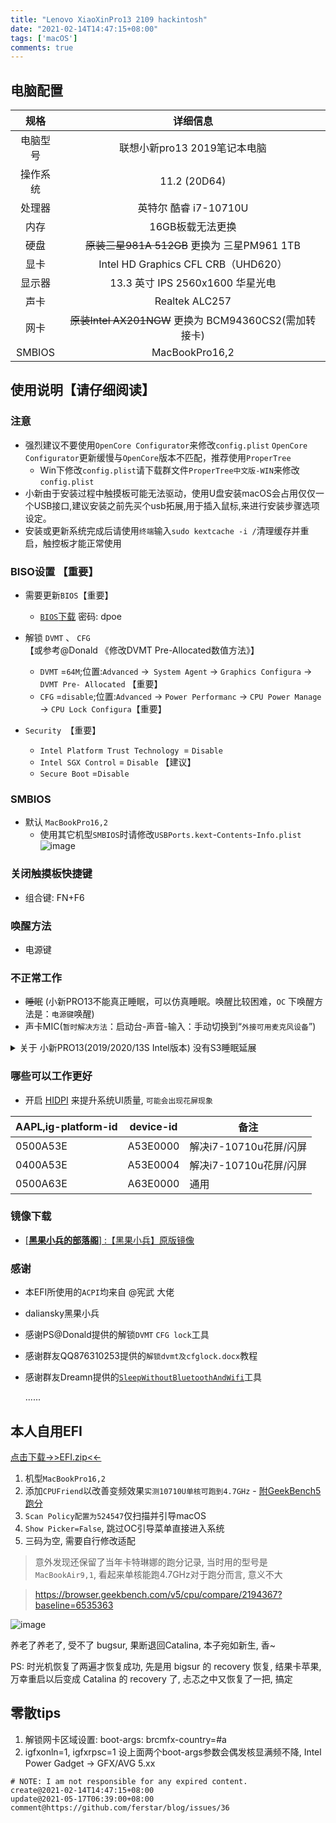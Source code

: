 ```yaml
---
title: "Lenovo XiaoXinPro13 2109 hackintosh"
date: "2021-02-14T14:47:15+08:00"
tags: ['macOS']
comments: true
---
```


## 电脑配置
|规格 | 详细信息|
|:-: | :-:|
|电脑型号| 联想小新pro13 2019笔记本电脑 |
|操作系统| 11.2 (20D64)|
|处理器| 英特尔 酷睿 i7-10710U |
|内存| 16GB板载无法更换 |
|硬盘| ~~原装三星981A 512GB~~ 更换为 三星PM961 1TB |
|显卡| Intel HD Graphics CFL CRB（UHD620）|
|显示器| 13.3 英寸 IPS 2560x1600 华星光电 |
|声卡| Realtek ALC257 |
|网卡| ~~原装Intel AX201NGW~~ 更换为 BCM94360CS2(需加转接卡) |
|SMBIOS| MacBookPro16,2 |

## 使用说明【请仔细阅读】

### 注意

- 强烈建议不要使用`OpenCore Configurator`来修改`config.plist` `OpenCore Configurator`更新缓慢与`OpenCore`版本不匹配，推荐使用`ProperTree`   
  - Win下修改`config.plist`请下载群文件`ProperTree中文版-WIN`来修改`config.plist`
- 小新由于安装过程中触摸板可能无法驱动，使用U盘安装macOS会占用仅仅一个USB接口,建议安装之前先买个usb拓展,用于插入鼠标,来进行安装步骤选项设定。
- 安装或更新系统完成后请使用`终端`输入`sudo kextcache -i /`清理缓存并重启，触控板才能正常使用

### BISO设置 【重要】

- 需要更新`BIOS`【重要】
  - [`BIOS`下载](https://pan.baidu.com/s/1bNwPFp6RHZvGNAaPx_IcJA) 密码: dpoe

- 解锁 `DVMT` 、 `CFG` 【或参考@Donald 《修改DVMT Pre-Allocated数值方法》】
  - `DVMT` =`64M`;位置:`Advanced` ->` System Agent` -> `Graphics Configura` -> `DVMT Pre- Allocated` 【重要】
  - `CFG` =`disable`;位置:`Advanced` -> `Power Performanc` -> `CPU Power Manage` -> `CPU Lock Configura`【重要】
  
- `Security `【重要】
  - `Intel Platform Trust Technology `= `Disable`
  - `Intel SGX Control` = `Disable` 【建议】
  - `Secure Boot` =`Disable`

### SMBIOS

- 默认 `MacBookPro16,2`
  - 使用其它机型`SMBIOS`时请修改`USBPorts.kext`-`Contents`-`Info.plist`
![image](https://user-images.githubusercontent.com/2854276/107879595-bc0e1280-6f14-11eb-8a16-f21c7896b2df.png)

### 关闭触摸板快捷键

- 组合键: FN+F6

### 唤醒方法

- 电源键

### 不正常工作

- ~~睡眠~~ (小新PRO13不能真正睡眠，可以仿真睡眠。唤醒比较困难，`OC` 下唤醒方法是：`电源键`唤醒)
- 声卡MIC(`暂时解决方法`：启动台-声音-输入：手动切换到“`外接可用麦克风设备`”)
<details>
<summary>关于 小新PRO13(2019/2020/13S Intel版本) 没有S3睡眠延展</summary>
<p>D0 就是正常工作状态，S0 是 D0 的电源管理，S0睡眠应该是不存在的，说 S0 睡眠，本质就是 D0 状态下进入了空闲，所以有了空闲状态下的电源管理，这个机器没有 S3睡眠，没有设计相关硬件</p>
<p>但因 ACPI 有了 S3才导致苹果试图进入睡眠，但因缺少必须的硬件最终失败，对于 Windows 不妨碍</p>更详细的说明移步<a href="https://github.com/daliansky/OC-little/tree/master/01-%E5%85%B3%E4%BA%8EAOAC" target="_blank">OC-little</a>
<p>实测选择省电的SSD可有效延长待机时间。如：三星PM961+BCM94360CS2并使用SleepWithoutBluetoothAndWifi盒盖一小时耗电仅需0.86%，而西数SN750+BCM94360CS2并使用SleepWithoutBluetoothAndWif则需要3%每小时</p>   
</details>

### 哪些可以工作更好
- 开启 [HIDPI](https://github.com/xzhih/one-key-hidpi) 来提升系统UI质量, `可能会出现花屏现象`

| AAPL,ig-platform-id | device-id | 备注                   |
| ------------------- | --------- | ---------------------- |
| 0500A53E            | A53E0000  | 解决i7-10710u花屏/闪屏 |
| 0400A53E            | A53E0004  | 解决i7-10710u花屏/闪屏 |
| 0500A63E            | A63E0000  | 通用                   |

### 镜像下载
  
- [[**黑果小兵的部落阁**] :【黑果小兵】原版镜像](https://blog.daliansky.net/categories/下载/镜像/)
        
### 感谢
- 本EFI所使用的`ACPI`均来自 @宪武 大佬
- daliansky黑果小兵
- 感谢PS@Donald提供的解锁`DVMT` `CFG lock`工具
- 感谢群友QQ876310253提供的`解锁dvmt及cfglock.docx`教程    
- 感谢群友Dreamn提供的[`SleepWithoutBluetoothAndWifi`](https://github.com/dreamncn/SleepWithoutBluetoothAndWifi)工具        

    ......
        
## 本人自用EFI
[点击下载->>EFI.zip<<-](https://github.com/ferstar/blog/files/5977914/EFI.zip)

1. 机型`MacBookPro16,2`
2. 添加`CPUFriend`以改善变频效果`实测10710U单核可跑到4.7GHz` - [附GeekBench5跑分](https://browser.geekbench.com/v5/cpu/6501218)
3. `Scan Policy配置为524547`仅扫描并引导macOS
4. `Show Picker=False`, 跳过OC引导菜单直接进入系统
5. 三码为空, 需要自行修改适配

> 意外发现还保留了当年卡特琳娜的跑分记录, 当时用的型号是`MacBookAir9,1`, 看起来单核能跑4.7GHz对于跑分而言, 意义不大

> https://browser.geekbench.com/v5/cpu/compare/2194367?baseline=6535363

![image](https://user-images.githubusercontent.com/2854276/108083812-708f6c00-70ae-11eb-8d1c-b316e2658909.png)

养老了养老了, 受不了 bugsur, 果断退回Catalina, 本子宛如新生, 香~

PS: 时光机恢复了两遍才恢复成功, 先是用 bigsur 的 recovery 恢复, 结果卡苹果, 万幸重启以后变成 Catalina 的 recovery 了, 忐忑之中又恢复了一把, 搞定

## 零散tips
1. 解锁网卡区域设置: boot-args: brcmfx-country=#a
2. igfxonln=1, igfxrpsc=1 设上面两个boot-args参数会偶发核显满频不降, Intel Power Gadget -> GFX/AVG 5.xx

```
# NOTE: I am not responsible for any expired content.
create@2021-02-14T14:47:15+08:00
update@2021-05-17T06:39:00+08:00
comment@https://github.com/ferstar/blog/issues/36
```
